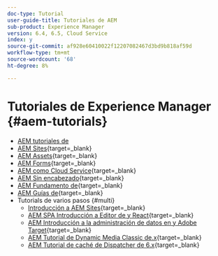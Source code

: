 ```yaml
---
doc-type: Tutorial
user-guide-title: Tutoriales de AEM
sub-product: Experience Manager
version: 6.4, 6.5, Cloud Service
index: y
source-git-commit: af928e60410022f12207082467d3bd9b818af59d
workflow-type: tm+mt
source-wordcount: '68'
ht-degree: 8%

---
```



# Tutoriales de Experience Manager {#aem-tutorials}

+ [AEM tutoriales de](overview.md)
+ [AEM Sites](https://experienceleague.adobe.com/docs/experience-manager-learn/sites/overview.html){target=_blank}
+ [AEM Assets](https://experienceleague.adobe.com/docs/experience-manager-learn/assets/overview.html){target=_blank}
+ [AEM Forms](https://experienceleague.adobe.com/docs/experience-manager-learn/forms/overview.html){target=_blank}
+ [AEM como Cloud Service](https://experienceleague.adobe.com/docs/experience-manager-learn/cloud-service/overview.html?lang=es){target=_blank}
+ [AEM Sin encabezado](https://experienceleague.adobe.com/docs/experience-manager-learn/getting-started-with-aem-headless/overview.html?lang=es){target=_blank}
+ [AEM Fundamento de](https://experienceleague.adobe.com/docs/experience-manager-learn/cloud-service/overview.html?lang=es){target=_blank}
+ [AEM Guías de](https://experienceleague.adobe.com/docs/experience-manager-guides-learn/tutorials/overview.html){target=_blank}
+ Tutorials de varios pasos {#multi}
   + [Introducción a AEM Sites](https://experienceleague.adobe.com/docs/experience-manager-learn/getting-started-wknd-tutorial-develop/overview.html?lang=es){target=_blank}
   + [AEM SPA Introducción a Editor de y React](https://experienceleague.adobe.com/docs/experience-manager-learn/spa-react-tutorial/overview.html){target=_blank}
   + [AEM Introducción a la administración de datos en y Adobe Target](https://experienceleague.adobe.com/docs/experience-manager-learn/aem-target-tutorial/overview.html){target=_blank}
   + [AEM Tutorial de Dynamic Media Classic de.x](https://experienceleague.adobe.com/docs/experience-manager-learn/dynamic-media-classic-tutorial/overview.html){target=_blank}
   + [AEM Tutorial de caché de Dispatcher de 6.x](https://experienceleague.adobe.com/docs/experience-manager-learn/dispatcher-tutorial/overview.html){target=_blank}
